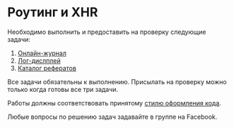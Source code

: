 Роутинг и XHR
===

Необходимо выполнить и предоставить на проверку следующие задачи:

1. [Онлайн-журнал](./magazine)
2. [Лог-дислплей](./logs)
3. [Каталог рефератов](./handlebars)

Все задачи обязательны к выполнению. Присылать на проверку можно только когда готовы все три задачи.

Работы должны соответствовать принятому [стилю оформления кода](https://github.com/netology-code/codestyle).

Любые вопросы по решению задач задавайте в группе на Facebook.